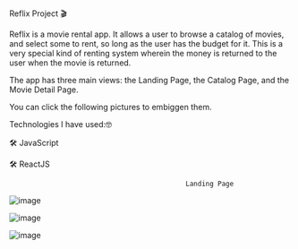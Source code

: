Reflix Project 🎬

Reflix is a movie rental app. It allows a user to browse a catalog of movies, and select some to rent, so long as the user has the budget for it. This is a very special kind of renting system wherein the money is returned to the user when the movie is returned.



The app has three main views: the Landing Page, the Catalog Page, and the Movie Detail Page. 

You can click the following pictures to embiggen them.

Technologies I have used:🤓

🛠 JavaScript

🛠 ReactJS

                                                Landing Page
                                                
![image](https://user-images.githubusercontent.com/42724186/109428853-89c6df80-7a01-11eb-8fd9-164e98784bab.png)

![image](https://user-images.githubusercontent.com/42724186/109428434-d01b3f00-79ff-11eb-8ea0-388f9c88195d.png)

![image](https://user-images.githubusercontent.com/42724186/109428470-efb26780-79ff-11eb-8368-b7c0d90acad9.png)


